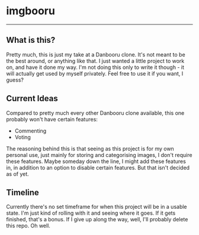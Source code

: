 imgbooru
========

* * *

What is this?
-------------
Pretty much, this is just my take at a Danbooru clone. It's not meant to be the best around, or anything like that. I just wanted a little project to work on, and have it done my way. I'm not doing this only to write it though - it will actually get used by myself privately. Feel free to use it if you want, I guess?

Current Ideas
-------------
Compared to pretty much every other Danbooru clone available, this one probably won't have certain features:
* Commenting
* Voting

The reasoning behind this is that seeing as this project is for my own personal use, just mainly for storing and categorising images, I don't require these features. Maybe someday down the line, I might add these features in, in addition to an option to disable certain features. But that isn't decided as of yet.

Timeline
--------
Currently there's no set timeframe for when this project will be in a usable state. I'm just kind of rolling with it and seeing where it goes. If it gets finished, that's a bonus. If I give up along the way, well, I'll probably delete this repo. Oh well.
